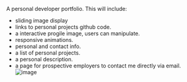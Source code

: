A personal developer portfolio. This will include:
* sliding image display
* links to personal projects github code.
* a interactive progile image, users can manipulate.
* responsive animations.
* personal and contact info.
* a list of personal projects.
* a personal description.
* a page for prospective employers to contact me directly via email.
![image](https://github.com/mlync87/celebrant-website/assets/112760708/4e46d67a-918f-4b2e-a7a3-44d8f613fa41)
